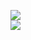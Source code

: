[![](https://img.shields.io/badge/Made%20With-Github%20Spray-lightgrey.svg?style=for-the-badge&logo=github)](https://github.com/Annihil/github-spray#28553)  
[![](https://i.imgur.com/2DrTn0Z.gif)](https://github.com/Annihil/github-spray)